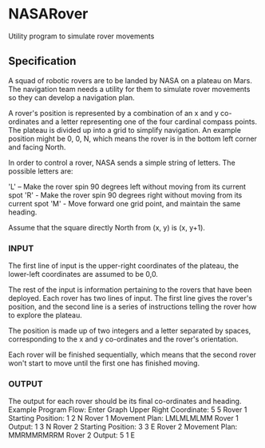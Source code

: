 # NASARover
Utility program to simulate rover movements

## Specification
A squad of robotic rovers are to be landed by NASA on a plateau on Mars. 
The navigation team needs a utility for them to simulate rover movements so they can develop a navigation plan.

A rover's position is represented by a combination of an x and y co-ordinates and a letter
representing one of the four cardinal compass points. The plateau is divided up into a grid to
simplify navigation. An example position might be 0, 0, N, which means the rover is in the bottom
left corner and facing North.

In order to control a rover, NASA sends a simple string of letters. The possible letters are:

'L' – Make the rover spin 90 degrees left without moving from its current spot
'R' - Make the rover spin 90 degrees right without moving from its current spot
'M' - Move forward one grid point, and maintain the same heading.

Assume that the square directly North from (x, y) is (x, y+1).

### INPUT
The first line of input is the upper-right coordinates of the plateau, the lower-left coordinates are
assumed to be 0,0.

The rest of the input is information pertaining to the rovers that have been deployed. Each rover
has two lines of input. The first line gives the rover's position, and the second line is a series of
instructions telling the rover how to explore the plateau.

The position is made up of two integers and a letter separated by spaces, corresponding to the x
and y co-ordinates and the rover's orientation.

Each rover will be finished sequentially, which means that the second rover won't start to move
until the first one has finished moving.

### OUTPUT
The output for each rover should be its final co-ordinates and heading.
Example Program Flow:
Enter Graph Upper Right Coordinate: 5 5
Rover 1 Starting Position: 1 2 N
Rover 1 Movement Plan: LMLMLMLMM
Rover 1 Output: 1 3 N
Rover 2 Starting Position: 3 3 E
Rover 2 Movement Plan: MMRMMRMRRM
Rover 2 Output: 5 1 E
